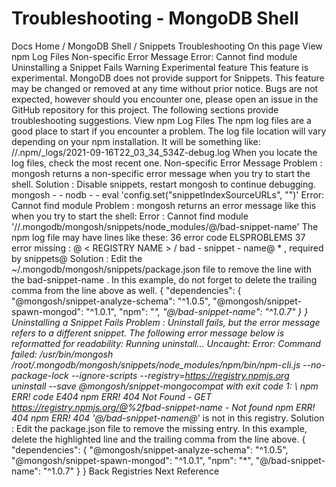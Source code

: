 # Troubleshooting - MongoDB Shell


Docs Home / MongoDB Shell / Snippets Troubleshooting On this page View npm Log Files Non-specific Error Message Error: Cannot find module Uninstalling a Snippet Fails Warning Experimental feature This feature is experimental. MongoDB does not provide support for
Snippets. This feature may be changed or removed at any time without
prior notice. Bugs are not expected, however should you encounter one, please open an
issue in the GitHub repository for this project. The following sections provide troubleshooting suggestions. View npm Log Files The npm log files are a good place to start if you encounter a
problem. The log file location will vary depending on your npm installation. It will be something like: /<NPM USER HOME>/.npm/_logs/2021-09-16T22_03_34_534Z-debug.log When you locate the log files, check the most recent one. Non-specific Error Message Problem : mongosh returns a non-specific error
message when you try to start the shell. Solution : Disable snippets, restart mongosh to
continue debugging. mongosh - - nodb - - eval 'config.set("snippetIndexSourceURLs", "")' Error: Cannot find module Problem : mongosh returns an error message like this when you try
to start the shell: Error : Cannot find module '/<PATH to USER HOME>/.mongodb/mongosh/snippets/node_modules/@<REGISTRY NAME>/bad-snippet-name' The npm log file may have lines like these: 36 error code ELSPROBLEMS 37 error missing : @ < REGISTRY NAME > / bad - snippet - name@ * , required by snippets@ Solution : Edit the ~/.mongodb/mongosh/snippets/package.json file to remove the line with the bad-snippet-name . In this example, do not forget to delete the trailing comma from the
line above as well. { "dependencies": { "@mongosh/snippet-analyze-schema": "^1.0.5", "@mongosh/snippet-spawn-mongod": "^1.0.1", "npm": "*", "@<REGISTRY NAME>/bad-snippet-name": "^1.0.7" } } Uninstalling a Snippet Fails Problem : Uninstall fails, but the error message refers to a
different snippet. The following error message below is reformatted for readability: Running uninstall... Uncaught: Error: Command failed: /usr/bin/mongosh /root/.mongodb/mongosh/snippets/node_modules/npm/bin/npm-cli.js --no-package-lock --ignore-scripts --registry=https://registry.npmjs.org uninstall --save @mongosh/snippet-mongocompat with exit code 1: \ npm ERR! code E404 npm ERR! 404 Not Found - GET https://registry.npmjs.org/@<REGISTRY NAME>%2fbad-snippet-name - Not found npm ERR! 404 npm ERR! 404  '@<REGISTRY NAME>/bad-snippet-namen@*' is not in this registry. Solution : Edit the package.json file to remove the missing
entry. In this example, delete the highlighted line and the trailing
comma from the line above. { "dependencies": { "@mongosh/snippet-analyze-schema": "^1.0.5", "@mongosh/snippet-spawn-mongod": "^1.0.1", "npm": "*", "@<REGISTRY NAME>/bad-snippet-name": "^1.0.7" } } Back Registries Next Reference
